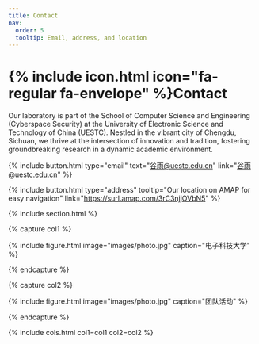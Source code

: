 ```yaml
---
title: Contact
nav:
  order: 5
  tooltip: Email, address, and location
---
```


# {% include icon.html icon="fa-regular fa-envelope" %}Contact

Our laboratory is part of the School of Computer Science and Engineering (Cyberspace Security) at the University of Electronic Science and Technology of China (UESTC). Nestled in the vibrant city of Chengdu, Sichuan, we thrive at the intersection of innovation and tradition, fostering groundbreaking research in a dynamic academic environment.

{%
  include button.html
  type="email"
  text="谷雨@uestc.edu.cn"
  link="谷雨@uestc.edu.cn"
%}

{%
  include button.html
  type="address"
  tooltip="Our location on AMAP for easy navigation"
  link="https://surl.amap.com/3rC3njjOVbN5"
%}

{% include section.html %}

{% capture col1 %}

{%
  include figure.html
  image="images/photo.jpg"
  caption="电子科技大学"
%}

{% endcapture %}

{% capture col2 %}

{%
  include figure.html
  image="images/photo.jpg"
  caption="团队活动"
%}

{% endcapture %}

{% include cols.html col1=col1 col2=col2 %}

